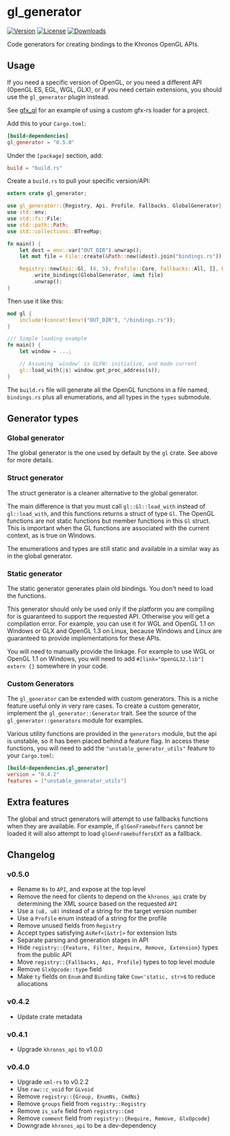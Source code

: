 # gl_generator

[![Version](https://img.shields.io/crates/v/gl_generator.svg)](https://crates.io/crates/gl_generator)
[![License](https://img.shields.io/crates/l/gl_generator.svg)](https://github.com/brendanzab/gl-rs/blob/master/LICENSE)
[![Downloads](https://img.shields.io/crates/d/gl_generator.svg)](https://crates.io/crates/gl_generator)

Code generators for creating bindings to the Khronos OpenGL APIs.

## Usage

If you need a specific version of OpenGL, or you need a different API
(OpenGL ES, EGL, WGL, GLX), or if you need certain extensions, you should use
the `gl_generator` plugin instead.

See [gfx_gl](https://github.com/gfx-rs/gfx_gl) for an example of using a
custom gfx-rs loader for a project.

Add this to your `Cargo.toml`:

```toml
[build-dependencies]
gl_generator = "0.5.0"
```

Under the `[package]` section, add:

```toml
build = "build.rs"
```

Create a `build.rs` to pull your specific version/API:

```rust
extern crate gl_generator;

use gl_generator::{Registry, Api, Profile, Fallbacks, GlobalGenerator};
use std::env;
use std::fs::File;
use std::path::Path;
use std::collections::BTreeMap;

fn main() {
    let dest = env::var("OUT_DIR").unwrap();
    let mut file = File::create(&Path::new(&dest).join("bindings.rs")).unwrap();

    Registry::new(Api::Gl, (4, 5), Profile::Core, Fallbacks::All, [], BTreeMap::new())
        .write_bindings(GlobalGenerator, &mut file)
        .unwrap();
}
```

Then use it like this:

```rust
mod gl {
    include!(concat!(env!("OUT_DIR"), "/bindings.rs"));
}

/// Simple loading example
fn main() {
    let window = ...;

    // Assuming `window` is GLFW: initialize, and made current
    gl::load_with(|s| window.get_proc_address(s));
}
```

The `build.rs` file will generate all the OpenGL functions in a file named,
`bindings.rs` plus all enumerations, and all types in the `types` submodule.

## Generator types

### Global generator

The global generator is the one used by default by the `gl` crate. See above
for more details.

### Struct generator

The struct generator is a cleaner alternative to the global generator.

The main difference is that you must call `gl::Gl::load_with` instead of
`gl::load_with`, and this functions returns a struct of type `Gl`. The OpenGL
functions are not static functions but member functions in this `Gl` struct.
This is important when the GL functions are associated with the current
context, as is true on Windows.

The enumerations and types are still static and available in a similar way as
in the global generator.

### Static generator

The static generator generates plain old bindings. You don't need to load the
functions.

This generator should only be used only if the platform you are compiling for
is guaranteed to support the requested API. Otherwise you will get a
compilation error.
For example, you can use it for WGL and OpenGL 1.1 on Windows or GLX and
OpenGL 1.3 on Linux, because Windows and Linux are guaranteed to provide
implementations for these APIs.

You will need to manually provide the linkage. For example to use WGL or
OpenGL 1.1 on Windows, you will need to add
`#[link="OpenGL32.lib"] extern {}` somewhere in your code.

### Custom Generators

The `gl_generator` can be extended with custom generators. This is a niche
feature useful only in very rare cases. To create a custom generator, implement
the `gl_generator::Generator` trait. See the source of the
`gl_generator::generators` module for examples.

Various utility functions are provided in the `generators` module, but the api
is unstable, so it has been placed behind a feature flag. In access these
functions, you will need to add the `"unstable_generator_utils"` feature to
your `Cargo.toml`:

```toml
[build-dependencies.gl_generator]
version = "0.4.2"
features = ["unstable_generator_utils"]
```

## Extra features

The global and struct generators will attempt to use fallbacks functions when
they are available. For example, if `glGenFramebuffers` cannot be loaded it will
also attempt to load `glGenFramebuffersEXT` as a fallback.

## Changelog

### v0.5.0

- Rename `Ns` to `API`, and expose at the top level
- Remove the need for clients to depend on the `khronos_api` crate by
  determining the XML source based on the requested `API`
- Use a `(u8, u8)` instead of a string for the target version number
- Use a `Profile` enum instead of a string for the profile
- Remove unused fields from `Registry`
- Accept types satisfying `AsRef<[&str]>` for extension lists
- Separate parsing and generation stages in API
- Hide `registry::{Feature, Filter, Require, Remove, Extension}` types from the
  public API
- Move `registry::{Fallbacks, Api, Profile}` types to top level module
- Remove `GlxOpcode::type` field
- Make `ty` fields on `Enum` and `Binding` take `Cow<'static, str>`s to reduce
  allocations

### v0.4.2

- Update crate metadata

### v0.4.1

- Upgrade `khronos_api` to v1.0.0

### v0.4.0

- Upgrade `xml-rs` to v0.2.2
- Use `raw::c_void` for `GLvoid`
- Remove `registry::{Group, EnumNs, CmdNs}`
- Remove `groups` field from `registry::Registry`
- Remove `is_safe` field from `registry::Cmd`
- Remove `comment` field from `registry::{Require, Remove, GlxOpcode}`
- Downgrade `khronos_api` to be a dev-dependency
